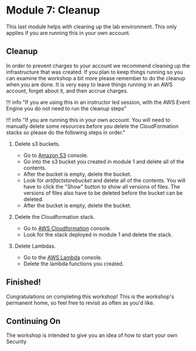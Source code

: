 # Module 7: Cleanup

This last module helps with cleaning up the lab environment.  This only applies if you are running this in your own account.

## Cleanup
In order to prevent charges to your account we recommend cleaning up the infrastructure that was created. If you plan to keep things running so you can examine the workshop a bit more please remember to do the cleanup when you are done. It is very easy to leave things running in an AWS account, forget about it, and then accrue charges. 

!!! info "If you are using this in an instructor led session, with the AWS Event Engine you do not need to run the cleanup steps"

!!! info "If you are running this in your own account. You will need to manually delete some resources before you delete the CloudFormation stacks so please do the following steps in order."


1.	Delete s3 buckets.
	* Go to <a href="https://s3.console.aws.amazon.com/s3/home?region=eu-west-1#" target="_blank">Amazon S3</a> console.
    * Go into the s3 bucket you created in module 1 and delete all of the contents.
    * After the bucket is empty, delete the bucket.
    * Look for *artifactstorebucket* and delete all of the contents.  You will have to click the "Show" button to show all versions of files.  The versions of files also have to be deleted before the bucket can be deleted.
    * After the bucket is empty, delete the bucket.

2.  Delete the Cloudformation stack.
	* Go to <a href="https://eu-west-1.console.aws.amazon.com/cloudformation/home?region=eu-west-1#/stacks?filteringText=&filteringStatus=active&viewNested=true&hideStacks=false" target="_blank">AWS Cloudformation</a> console.
    * Look for the stack deployed in module 1 and delete the stack.

3.	Delete Lambdas.
	* Go to the <a href="https://eu-west-1.console.aws.amazon.com/lambda/home?region=eu-west-1#/functions" target="_blank">AWS Lambda</a> console.
	* Delete the lambda functions you created.


## Finished!

Congratulations on completing this workshop! This is the workshop's permanent home, so feel free to revisit as often as you'd like.



##  Continuing On

The workshop is intended to give you an idea of how to start your own Security

